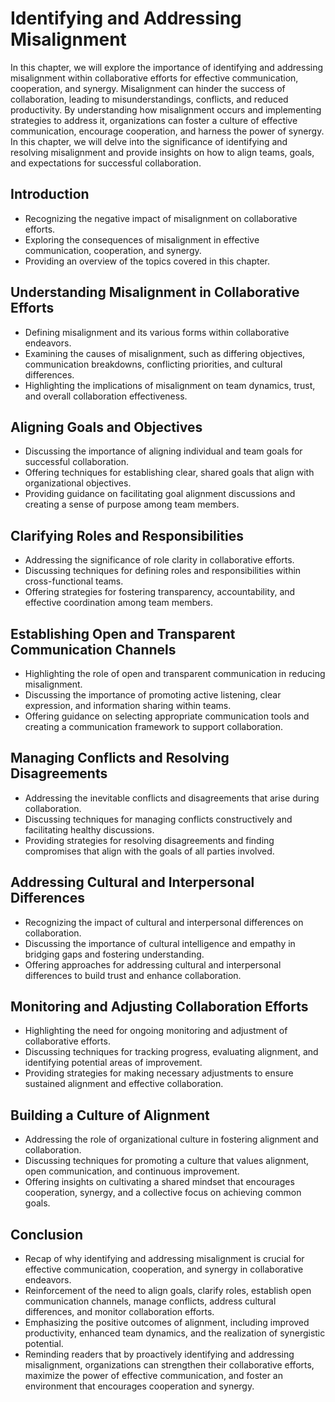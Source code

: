 Identifying and Addressing Misalignment
================================================

In this chapter, we will explore the importance of identifying and addressing misalignment within collaborative efforts for effective communication, cooperation, and synergy. Misalignment can hinder the success of collaboration, leading to misunderstandings, conflicts, and reduced productivity. By understanding how misalignment occurs and implementing strategies to address it, organizations can foster a culture of effective communication, encourage cooperation, and harness the power of synergy. In this chapter, we will delve into the significance of identifying and resolving misalignment and provide insights on how to align teams, goals, and expectations for successful collaboration.

Introduction
------------

* Recognizing the negative impact of misalignment on collaborative efforts.
* Exploring the consequences of misalignment in effective communication, cooperation, and synergy.
* Providing an overview of the topics covered in this chapter.

Understanding Misalignment in Collaborative Efforts
---------------------------------------------------

* Defining misalignment and its various forms within collaborative endeavors.
* Examining the causes of misalignment, such as differing objectives, communication breakdowns, conflicting priorities, and cultural differences.
* Highlighting the implications of misalignment on team dynamics, trust, and overall collaboration effectiveness.

Aligning Goals and Objectives
-----------------------------

* Discussing the importance of aligning individual and team goals for successful collaboration.
* Offering techniques for establishing clear, shared goals that align with organizational objectives.
* Providing guidance on facilitating goal alignment discussions and creating a sense of purpose among team members.

Clarifying Roles and Responsibilities
-------------------------------------

* Addressing the significance of role clarity in collaborative efforts.
* Discussing techniques for defining roles and responsibilities within cross-functional teams.
* Offering strategies for fostering transparency, accountability, and effective coordination among team members.

Establishing Open and Transparent Communication Channels
--------------------------------------------------------

* Highlighting the role of open and transparent communication in reducing misalignment.
* Discussing the importance of promoting active listening, clear expression, and information sharing within teams.
* Offering guidance on selecting appropriate communication tools and creating a communication framework to support collaboration.

Managing Conflicts and Resolving Disagreements
----------------------------------------------

* Addressing the inevitable conflicts and disagreements that arise during collaboration.
* Discussing techniques for managing conflicts constructively and facilitating healthy discussions.
* Providing strategies for resolving disagreements and finding compromises that align with the goals of all parties involved.

Addressing Cultural and Interpersonal Differences
-------------------------------------------------

* Recognizing the impact of cultural and interpersonal differences on collaboration.
* Discussing the importance of cultural intelligence and empathy in bridging gaps and fostering understanding.
* Offering approaches for addressing cultural and interpersonal differences to build trust and enhance collaboration.

Monitoring and Adjusting Collaboration Efforts
----------------------------------------------

* Highlighting the need for ongoing monitoring and adjustment of collaborative efforts.
* Discussing techniques for tracking progress, evaluating alignment, and identifying potential areas of improvement.
* Providing strategies for making necessary adjustments to ensure sustained alignment and effective collaboration.

Building a Culture of Alignment
-------------------------------

* Addressing the role of organizational culture in fostering alignment and collaboration.
* Discussing techniques for promoting a culture that values alignment, open communication, and continuous improvement.
* Offering insights on cultivating a shared mindset that encourages cooperation, synergy, and a collective focus on achieving common goals.

Conclusion
----------

* Recap of why identifying and addressing misalignment is crucial for effective communication, cooperation, and synergy in collaborative endeavors.
* Reinforcement of the need to align goals, clarify roles, establish open communication channels, manage conflicts, address cultural differences, and monitor collaboration efforts.
* Emphasizing the positive outcomes of alignment, including improved productivity, enhanced team dynamics, and the realization of synergistic potential.
* Reminding readers that by proactively identifying and addressing misalignment, organizations can strengthen their collaborative efforts, maximize the power of effective communication, and foster an environment that encourages cooperation and synergy.
